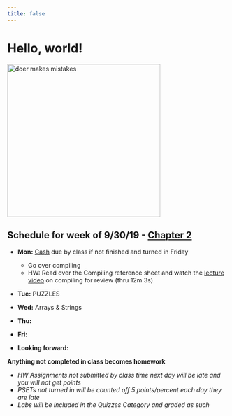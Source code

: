 ```yaml
---
title: false
---
```


# Hello, world!

<img src="https://pbs.twimg.com/media/DpkBAHyXUAAZgbi.jpg" alt="doer makes mistakes" height="350">

## Schedule for week of 9/30/19 - [Chapter 2](curriculum/2)

  - **Mon:** [Cash](https://docs.cs50.net/2019/ap/problems/cash/cash.html) due by class if not finished and turned in Friday
    - Go over compiling
    - HW: Read over the Compiling reference sheet and watch the [lecture video](https://video.cs50.net/2018/fall/lectures/2?t=0m53s) on compiling for review (thru 12m 3s)
  - **Tue:** PUZZLES
  - **Wed:** Arrays & Strings
  - **Thu:** 
  - **Fri:** 

  - **Looking forward:** 

**Anything not completed in class becomes homework**
  - *HW Assignments not submitted by class time next day will be late and you will not get points*
  - *PSETs not turned in will be counted off 5 points/percent each day they are late*
  - *Labs will be included in the Quizzes Category and graded as such*

<!-- This is CS50 AP, Harvard University's introduction to the intellectual enterprises of computer science and the art of programming for students in high school, which satisfies the College Board's AP CS Principles curriculum framework.

<iframe src="https://www.youtube.com/embed/tZxLMIk_SaY?playlist=GAB6Gm7pTTA"></iframe> -->
